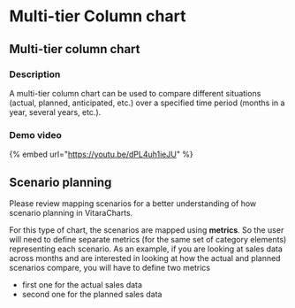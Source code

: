 # Multi-tier Column chart

## Multi-tier column chart <a href="#multi-tier-column-chart" id="multi-tier-column-chart"></a>

### **Description**

A multi-tier column chart can be used to compare different situations (actual, planned, anticipated, etc.) over a specified time period (months in a year, several years, etc.).

### **Demo video**

{% embed url="https://youtu.be/dPL4uh1ieJU" %}

## **Scenario planning**

Please review mapping scenarios for a better understanding of how scenario planning in VitaraCharts.

For this type of chart, the scenarios are mapped using **metrics**. So the user will need to define separate metrics (for the same set of category elements) representing each scenario. As an example, if you are looking at sales data across months and are interested in looking at how the actual and planned scenarios compare, you will have to define two metrics

* first one for the actual sales data
* second one for the planned sales data
